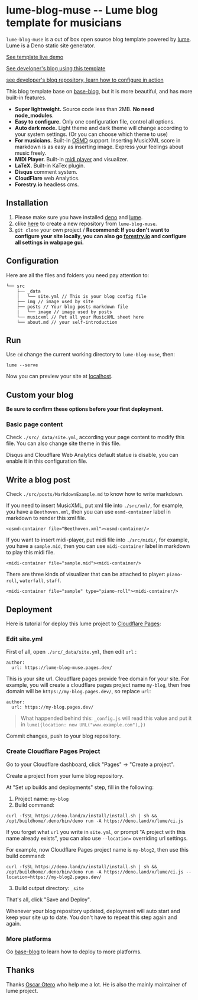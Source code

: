 # lume-blog-muse -- Lume blog template for musicians

`lume-blog-muse` is a out of box open source blog template powered by [lume](https://github.com/lumeland/lume). Lume is a Deno static site generator. 

[See template live demo](https://lume-blog-muse.pages.dev/)

[See developer's blog using this template](https://neroblackstone-blog.pages.dev/)

[see developer's blog repository, learn how to configure in action](https://github.com/NeroBlackstone/lume-blog)

This blog template base on [base-blog](https://github.com/lumeland/base-blog/), but it is more beautiful, and has more built-in features.

- **Super lightweight.** Source code less than 2MB. **No need node_modules**. 
- **Easy to configure.** Only one configuration file, control all options.
- **Auto dark mode.** Light theme and dark theme will change according to your system settings. (Or you can choose which theme to use)
- **For musicians.** Built-in [OSMD](https://opensheetmusicdisplay.org/) support. Inserting MusicXML score in markdown is as easy as inserting image. Express your feelings about music freely.
- **MIDI Player.** Built-in [midi player](https://github.com/cifkao/html-midi-player) and visualizer.
- **LaTeX.** Built-in KaTex plugin.
- **Disqus** comment system.
- **CloudFlare** web Analytics.
- **Forestry.io** headless cms.  

## Installation

1. Please make sure you have installed [deno](https://deno.land/) and [lume](https://lumeland.github.io/).
2. clike [here](https://github.com/NeroBlackstone/lume-blog-muse/generate) to create a new repository from `lume-blog-muse`.
3. `git clone` your own project /  **Recommend: If you don't want to configure your site locally, you can also go [forestry.io](https://forestry.io/)  and configure all settings in wabpage gui.**

## Configuration

Here are all the files and folders you need pay attention to:

```
└── src
    ├── _data
    |   └── site.yml // This is your blog config file
    ├── img // image used by site
    ├── posts // Your blog posts markdown file
    |   └── image // image used by posts
    └── musicxml // Put all your MusicXML sheet here
    └── about.md // your self-introduction
```

## Run

Use `cd` change the current working directory to `lume-blog-muse`, then:

```
lume --serve
```

Now you can preview your site at [localhost](http://localhost:3000/).

## Custom your blog

**Be sure to confirm these options before your first deployment.**

### Basic page content

Check `./src/_data/site.yml`, according your page content to modify this file. You can also change site theme in this file.

Disqus and Cloudflare Web Analytics default statue is disable, you can enable it in this configuration file.

## Write a blog post

Check `./src/posts/MarkdownExample.md` to know how to write markdown.

If you need to insert MusicXML, put xml file into `./src/xml/`, for example, you have a `Beethoven.xml`, then you can use `osmd-container` label in markdown to render this xml file. 

```
<osmd-container file="Beethoven.xml"><osmd-container/>
```

If you want to insert midi-player, put midi file into `./src/midi/`, for example, you have a `sample.mid`, then you can use `midi-container` label in markdown to play this midi file.

```
<midi-container file="sample.mid"><midi-container/>
```

There are three kinds of visualizer that can be attached to player: `piano-roll`, `waterfall`, `staff`.

```
<midi-container file="sample" type="piano-roll"><midi-container/>
```

## Deployment

Here is tutorial for deploy this lume project to [Cloudflare Pages](https://pages.cloudflare.com/):

### Edit site.yml

First of all, open `./src/_data/site.yml`, then edit `url` :

```
author:
  url: https://lume-blog-muse.pages.dev/
```



This is your site url. Cloudflare pages provide free domain for your site. For example, you will create a cloudflare pages project name `my-blog`, then free domain will be `https://my-blog.pages.dev/`, so replace `url`:

```
author:
  url: https://my-blog.pages.dev/
```

> What happended behind this: `_config.js` will read this value and put it in `lume({location: new URL("www.example.com"),})`

Commit changes, push to your blog repository.

### Create Cloudflare Pages Project

Go to your Cloudflare dashboard, click "Pages" -> "Create a project".

Create a project from your lume blog repository.

At "Set up builds and deployments" step, fill in the following:

1. Project name: `my-blog`
2. Build command:

```
curl -fsSL https://deno.land/x/install/install.sh | sh && /opt/buildhome/.deno/bin/deno run -A https://deno.land/x/lume/ci.js
```

If you forget what `url` you write in `site.yml`, or prompt "A project with this name already exists", you can also use `--location=` overriding url settings. 

For example, now Cloudflare Pages project name is `my-blog2`, then use this build command:

```
curl -fsSL https://deno.land/x/install/install.sh | sh && /opt/buildhome/.deno/bin/deno run -A https://deno.land/x/lume/ci.js --location=https://my-blog2.pages.dev/
```

3. Build output directory: `_site`

That's all, click "Save and Deploy".

Whenever your blog repository updated, deployment will auto start and keep your site up to date. You don't have to repeat this step again and again.

### More platforms

Go [base-blog](https://github.com/lumeland/base-blog#deployment) to learn how to deploy to more platforms.

## Thanks 

Thanks [Oscar Otero](https://github.com/oscarotero) who help me a lot. He is also the mainly maintainer of lume project.
